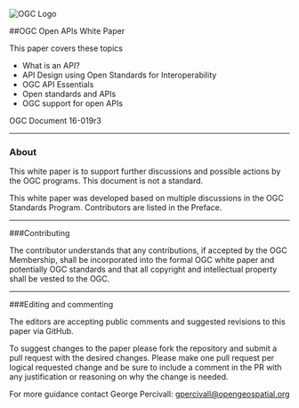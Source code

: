 ![OGC Logo](http://portal.opengeospatial.org/files/?artifact_id=11976&format=gif "OGC Logo")


##OGC Open APIs White Paper

This paper covers these topics
- What is an API?
- API Design using Open Standards for Interoperability
- OGC API Essentials
- Open standards and APIs
- OGC support for open APIs

OGC Document 16-019r3

------
### About
This white paper is to support further discussions and possible actions by the OGC programs. This document is not a standard.

This white paper was developed based on multiple discussions in the OGC Standards Program. Contributors are listed in the Preface.

----
###Contributing

The contributor understands that any contributions, if accepted by the OGC Membership, shall be incorporated into the formal OGC white paper and potentially OGC standards and that all copyright and  intellectual property shall be vested to the OGC.

----
###Editing and commenting

The editors are accepting public comments and suggested revisions to this paper via GitHub.

To suggest changes to the paper please fork the repository and submit a pull request with the desired changes. Please make one pull request per logical requested change and be sure to include a comment in the PR with any justification or reasoning on why the change is needed.

For more guidance contact George Percivall: gpercivall@opengeospatial.org
